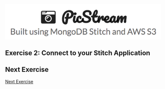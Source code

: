 ![PicStream | Built using MongoDB Stitch and AWS S3](../picstream_logo.png)

## Exercise 2: Connect to your Stitch Application

## Next Exercise

[Next Exercise](./exercise_03.md)
